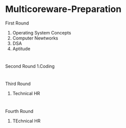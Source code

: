 # Multicoreware-Preparation
First Round
1. Operating System Concepts
2. Computer Newtworks
3. DSA
4. Aptitude
#
Second Round
1.Coding
#
Third Round
1. Technical HR
#
Fourth Round
1. TEchnical HR
